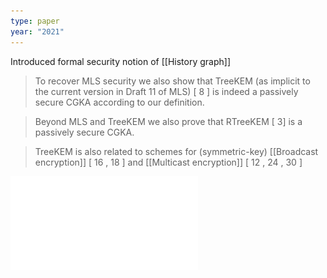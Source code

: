 ```yaml
---
type: paper
year: "2021"
---
```

Introduced formal security notion of [[History graph]] 

> To recover MLS security we also show that TreeKEM (as implicit to the current version in Draft 11 of MLS) [ 8 ] is indeed a passively secure CGKA according to our definition.

> Beyond MLS and TreeKEM we also prove that RTreeKEM [ 3] is a passively secure CGKA.

> TreeKEM is also related to schemes for (symmetric-key) [[Broadcast encryption]] [ 16 , 18 ] and [[Multicast encryption]] [ 12 , 24 , 30 ]


![](../public/1d87dca0cc53740de81d809b37ef9ac8.pdf)